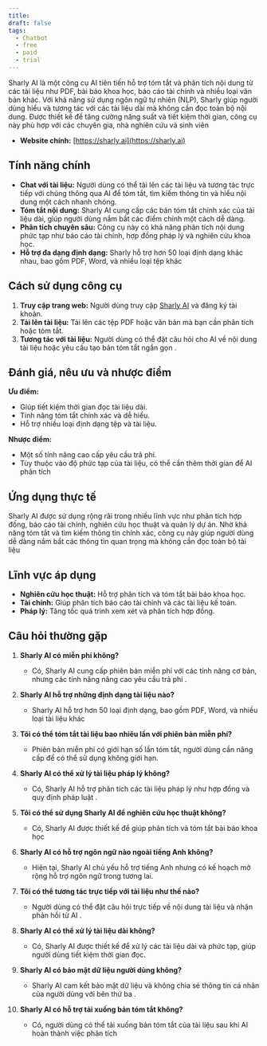 ```yaml
---
title: 
draft: false
tags:
  - Chatbot
  - free
  - paid
  - trial
---
```

Sharly AI là một công cụ AI tiên tiến hỗ trợ tóm tắt và phân tích nội dung từ các tài liệu như PDF, bài báo khoa học, báo cáo tài chính và nhiều loại văn bản khác. Với khả năng sử dụng ngôn ngữ tự nhiên (NLP), Sharly giúp người dùng hiểu và tương tác với các tài liệu dài mà không cần đọc toàn bộ nội dung. Được thiết kế để tăng cường năng suất và tiết kiệm thời gian, công cụ này phù hợp với các chuyên gia, nhà nghiên cứu và sinh viên

- **Website chính:** [https://sharly.ai](https://sharly.ai)

## Tính năng chính

- **Chat với tài liệu:** Người dùng có thể tải lên các tài liệu và tương tác trực tiếp với chúng thông qua AI để tóm tắt, tìm kiếm thông tin và hiểu nội dung một cách nhanh chóng.
- **Tóm tắt nội dung:** Sharly AI cung cấp các bản tóm tắt chính xác của tài liệu dài, giúp người dùng nắm bắt các điểm chính một cách dễ dàng.
- **Phân tích chuyên sâu:** Công cụ này có khả năng phân tích nội dung phức tạp như báo cáo tài chính, hợp đồng pháp lý và nghiên cứu khoa học.
- **Hỗ trợ đa dạng định dạng:** Sharly hỗ trợ hơn 50 loại định dạng khác nhau, bao gồm PDF, Word, và nhiều loại tệp khác

## Cách sử dụng công cụ

1. **Truy cập trang web:** Người dùng truy cập [Sharly AI](https://sharly.ai) và đăng ký tài khoản.
2. **Tải lên tài liệu:** Tải lên các tệp PDF hoặc văn bản mà bạn cần phân tích hoặc tóm tắt.
3. **Tương tác với tài liệu:** Người dùng có thể đặt câu hỏi cho AI về nội dung tài liệu hoặc yêu cầu tạo bản tóm tắt ngắn gọn .

## Đánh giá, nêu ưu và nhược điểm

**Ưu điểm:**

- Giúp tiết kiệm thời gian đọc tài liệu dài.
- Tính năng tóm tắt chính xác và dễ hiểu.
- Hỗ trợ nhiều loại định dạng tệp và tài liệu.

**Nhược điểm:**

- Một số tính năng cao cấp yêu cầu trả phí.
- Tùy thuộc vào độ phức tạp của tài liệu, có thể cần thêm thời gian để AI phân tích

## Ứng dụng thực tế

Sharly AI được sử dụng rộng rãi trong nhiều lĩnh vực như phân tích hợp đồng, báo cáo tài chính, nghiên cứu học thuật và quản lý dự án. Nhờ khả năng tóm tắt và tìm kiếm thông tin chính xác, công cụ này giúp người dùng dễ dàng nắm bắt các thông tin quan trọng mà không cần đọc toàn bộ tài liệu​

## Lĩnh vực áp dụng

- **Nghiên cứu học thuật:** Hỗ trợ phân tích và tóm tắt bài báo khoa học.
- **Tài chính:** Giúp phân tích báo cáo tài chính và các tài liệu kế toán.
- **Pháp lý:** Tăng tốc quá trình xem xét và phân tích hợp đồng.

## Câu hỏi thường gặp

1. **Sharly AI có miễn phí không?**
    
    - Có, Sharly AI cung cấp phiên bản miễn phí với các tính năng cơ bản, nhưng các tính năng nâng cao yêu cầu trả phí .
2. **Sharly AI hỗ trợ những định dạng tài liệu nào?**
    
    - Sharly AI hỗ trợ hơn 50 loại định dạng, bao gồm PDF, Word, và nhiều loại tài liệu khác​
3. **Tôi có thể tóm tắt tài liệu bao nhiêu lần với phiên bản miễn phí?**
    
    - Phiên bản miễn phí có giới hạn số lần tóm tắt, người dùng cần nâng cấp để có thể sử dụng không giới hạn.
4. **Sharly AI có thể xử lý tài liệu pháp lý không?**
    
    - Có, Sharly AI hỗ trợ phân tích các tài liệu pháp lý như hợp đồng và quy định pháp luật .
5. **Tôi có thể sử dụng Sharly AI để nghiên cứu học thuật không?**
    
    - Có, Sharly AI được thiết kế để giúp phân tích và tóm tắt bài báo khoa học​
6. **Sharly AI có hỗ trợ ngôn ngữ nào ngoài tiếng Anh không?**
    
    - Hiện tại, Sharly AI chủ yếu hỗ trợ tiếng Anh nhưng có kế hoạch mở rộng hỗ trợ ngôn ngữ trong tương lai.
7. **Tôi có thể tương tác trực tiếp với tài liệu như thế nào?**
    
    - Người dùng có thể đặt câu hỏi trực tiếp về nội dung tài liệu và nhận phản hồi từ AI .
8. **Sharly AI có thể xử lý tài liệu dài không?**
    
    - Có, Sharly AI được thiết kế để xử lý các tài liệu dài và phức tạp, giúp người dùng tiết kiệm thời gian đọc.
9. **Sharly AI có bảo mật dữ liệu người dùng không?**
    
    - Sharly AI cam kết bảo mật dữ liệu và không chia sẻ thông tin cá nhân của người dùng với bên thứ ba .
10. **Sharly AI có hỗ trợ tải xuống bản tóm tắt không?**
    
    - Có, người dùng có thể tải xuống bản tóm tắt của tài liệu sau khi AI hoàn thành việc phân tích